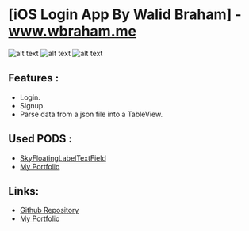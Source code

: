 # [iOS Login App By Walid Braham] - www.wbraham.me

![alt text](http://wbraham.me/assets/img/login-iOS1.png "iOS Login APP")
![alt text](http://wbraham.me/assets/img/login-iOS2.png "iOS Login APP")
![alt text](http://wbraham.me/assets/img/login-iOS3.png "iOS Login APP")

## Features :

+ Login.
+ Signup.
+ Parse data from a json file into a TableView.

## Used PODS :

+ [SkyFloatingLabelTextField](https://github.com/Skyscanner/SkyFloatingLabelTextField)
+ [My Portfolio](http://www.wbraham.me)

## Links:

+ [Github Repository](https://github.com/wbraham/iOSLoginApp)
+ [My Portfolio](http://www.wbraham.me)
